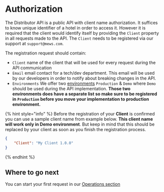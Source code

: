 # Authorization

The Distributor API is a public API with client name authorization. It suffices to know unique identifier of a hotel in order to access it. However it is required that the client would identify itself by providing the `Client` property in all requests made to the API. The `Client` needs to be registered via our support at `support@mews.com`.

The registration request should contain:

* `Client` name of the client that will be used for every request during the API communication
* `Email` email contact for a tech/dev department. This email will be used by our developers in order to notify about breaking changes in the API.
* `Environments` We offer two [environments](./environments.md) `Production` & `Demo` where `Demo` should be used during the API implementation. **Those two environments does have a separate list so make sure to be registered in `Production` before you move your implementation to production environment.**

{% hint style="info" %}
Before the registration of your **Client** is confirmed you can use a sample client name from example below. **This client name will work only in Demo environment**. But keep in mind that this should be replaced by your client as soon as you finish the registration process.

```json
{
    "Client": "My Client 1.0.0"
}
```
{% endhint %}

## Where to go next

You can start your first request in our [Operations section](./operations.md)

